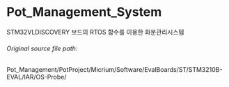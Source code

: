 # Pot_Management_System
STM32VLDISCOVERY 보드의 RTOS 함수를 이용한 화분관리시스템

<h6>Original source file path:</h6> Pot_Management/PotProject/Micrium/Software/EvalBoards/ST/STM3210B-EVAL/IAR/OS-Probe/
